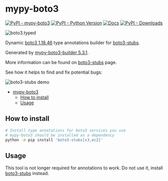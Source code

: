 <a id="mypy-boto3"></a>

# mypy-boto3

[![PyPI - mypy-boto3](https://img.shields.io/pypi/v/mypy-boto3.svg?color=blue)](https://pypi.org/project/mypy-boto3)
[![PyPI - Python Version](https://img.shields.io/pypi/pyversions/mypy-boto3.svg?color=blue)](https://pypi.org/project/mypy-boto3)
[![Docs](https://img.shields.io/readthedocs/mypy-boto3-builder.svg?color=blue)](https://mypy-boto3-builder.readthedocs.io/)
[![PyPI - Downloads](https://img.shields.io/pypi/dw/mypy-boto3?color=blue)](https://pypistats.org/packages/mypy-boto3)

![boto3.typed](https://github.com/vemel/mypy_boto3_builder/raw/master/logo.png)

Dynamic
[boto3 1.18.46](https://boto3.amazonaws.com/v1/documentation/api/1.18.46/index.html)
type annotations builder for
[boto3-stubs](https://pypi.org/project/boto3-stubs/).

Generated by
[mypy-boto3-builder 5.3.1](https://github.com/vemel/mypy_boto3_builder).

More information can be found on
[boto3-stubs](https://pypi.org/project/boto3-stubs/) page.

See how it helps to find and fix potential bugs:

![boto3-stubs demo](https://github.com/vemel/mypy_boto3_builder/raw/master/demo.gif)

- [mypy-boto3](#mypy-boto3)
  - [How to install](#how-to-install)
  - [Usage](#usage)

<a id="how-to-install"></a>

## How to install

```bash
# Install type annotations for boto3 services you use
# mypy-boto3 should be installed as a dependency
python -m pip install 'boto3-stubs[s3,ec2]'
```

<a id="usage"></a>

## Usage

This tool is not longer required for annotations to work. Do not use it,
install [boto3-stubs](https://pypi.org/project/boto3-stubs/) instead.
